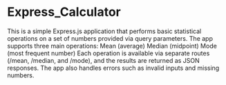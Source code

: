 # Express_Calculator

This is a simple Express.js application that performs basic statistical operations on a set of numbers provided via query parameters. The app supports three main operations: Mean (average) Median (midpoint) Mode (most frequent number) Each operation is available via separate routes (/mean, /median, and /mode), and the results are returned as JSON responses. The app also handles errors such as invalid inputs and missing numbers.
